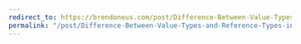 ```yaml
---
redirect_to: https://brendoneus.com/post/Difference-Between-Value-Types-and-Reference-Types-in-C/
permalink: "/post/Difference-Between-Value-Types-and-Reference-Types-in-C/"
---
```

